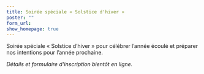 ```yaml
---
title: Soirée spéciale « Solstice d'hiver »
poster: ""
form_url: 
show_homepage: true
---
```


Soirée spéciale « Solstice d’hiver » pour célébrer l’année écoulé et préparer nos intentions pour l’année prochaine.

*Détails et formulaire d’inscription bientôt en ligne.*